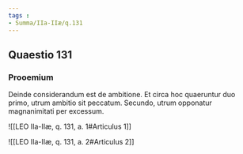 ```yaml
---
tags : 
- Summa/IIa-IIæ/q.131
---
```


## Quaestio 131

### Prooemium

Deinde considerandum est de ambitione. Et circa hoc quaeruntur duo primo, utrum ambitio sit peccatum. Secundo, utrum opponatur magnanimitati per excessum.

![[LEO IIa-IIæ, q. 131, a. 1#Articulus 1]]

![[LEO IIa-IIæ, q. 131, a. 2#Articulus 2]]


